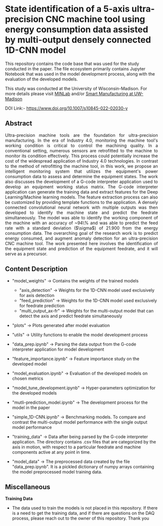 # State identification of a 5-axis ultra-precision CNC machine tool using energy consumption data assisted by multi-output densely connected 1D-CNN model

This repository contains the code base that was used for the study conducted in the paper. The file ecosystem primarily contains Jupyter Notebook that was used in the model development process, along with the evaluation of the developed models.

This study was conducted at the University of Wisconsin-Madison. For more details please visit [MINLab](https://min.me.wisc.edu/) and/or [Smart Manufacturing at UW-Madison](https://smartmfg.me.wisc.edu/)

DOI Link:- https://www.doi.org/10.1007/s10845-022-02030-y


## Abstract
<p align="justify">
Ultra-precision machine tools are the foundation for ultra-precision manufacturing. In the era of Industry 4.0, monitoring the machine tool's working condition is critical to control the machining quality. In a conventional setting, numerous sensors are retrofitted to the machine to monitor its condition effectively. This process could potentially increase the cost of the widespread application of Industry 4.0 technologies. In contrast to the method of retrofitting the machine tool, in this work, we propose an intelligent monitoring system that utilizes the equipment's power consumption data to assess and determine the equipment states. The work also discusses the development of a G-code interpreter application used to develop an equipment working status matrix. The G-code interpreter application can generate the training data and extract features for the Deep Learning/Machine learning models. The feature extraction process can also be customized by providing template functions to the application. A densely connected convolutional neural network with multiple outputs was then developed to identify the machine state and predict the feedrate simultaneously. The model was able to identify the working component of the machine with an accuracy of ~94\% and was able to predict the feed rate with a standard deviation ($\sigma$) of 21.900 from the energy consumption data. The overarching goal of the research work is to predict energy consumed, and augment anomaly detection for an ultra-precision CNC machine tool. The work presented here involves the identification of the equipment state and prediction of the equipment feedrate, and it will serve as a precursor.
</p>

## Content Description

- "model_weights" -> Contains the weights of the trained models
  - "axis_detection" -> Weights for the 1D-CNN model used exclusively for axis detection
  - "feed_prediction" -> Weights for the 1D-CNN model used exclusively for feedrate prediction
  - "multi_output_ax-fr" -> Weights for the multi-output model that can detect the axis and predict feedrate simultaneously

- "plots" -> Plots generated after model evaluation

- "utils" -> Utility functions to enable the model development process

- "data_prep.ipynb" -> Parsing the data output from the G-code interpreter application for model development

- "feature_importance.ipynb" -> Feature importance study on the developed model

- "model_evaluation.ipynb" -> Evaluation of the developed models on chosen metrics

- "model_tune_development.ipynb" -> Hyper-parameters optimization for the developed models

- "mutli-prediction_model.ipynb" -> The development process for the model in the paper

- "simple_1D-CNN.ipynb" -> Benchmarking models. To compare and contrast the multi-output model performance with the single output model performance

- "training_data" -> Data after being parsed by the G-code interpreter application. The directory contains .csv files that are categorized by the axis in motion, with respect to a particular feedrate and machine components active at any point in time.

- "model_data" -> The preprocessed data created by the file "data_prep.ipynb". It is a pickled dictionary of numpy arrays containing the model preprocessed model training data.


## Miscellaneous

**Training Data**

- The data used to train the models is not placed in this repository. If there is a need to get the training data, and if there are questions on the DAQ process, please reach out to the owner of this repository. Thank you 

  
  

